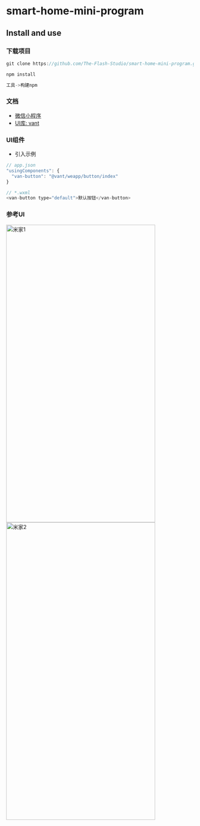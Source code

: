# smart-home-mini-program

## Install and use

### 下载项目

```JavaScript
git clone https://github.com/The-Flash-Studio/smart-home-mini-program.git

npm install

工具->构建npm
```

### 文档

- [微信小程序](https://developers.weixin.qq.com/miniprogram/dev/framework/)
- [UI库: vant](https://youzan.github.io/vant-weapp/#/home)

### UI组件

- 引入示例

```JavaScript
// app.json
"usingComponents": {
  "van-button": "@vant/weapp/button/index"
}

// *.wxml
<van-button type="default">默认按钮</van-button>
```

### 参考UI
<img src="https://lg-7pc5j6x4-1257302752.cos.ap-shanghai.myqcloud.com/WechatIMG1188.jpeg" width = "400" height = "800" alt="米家1" />
<img src="https://lg-7pc5j6x4-1257302752.cos.ap-shanghai.myqcloud.com/WechatIMG1187.jpeg" width = "400" height = "800" alt="米家2" />
